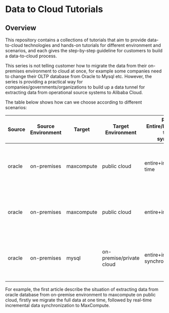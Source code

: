 # Data to Cloud Tutorials

## Overview

This repository contains a collections of tutorials that aim to provide data-to-cloud technologies and hands-on tutorials for different environment and scenarios, and each gives the step-by-step guideline for customers to build a data-to-cloud process.

This series is not telling customer how to migrate the data from their on-premises environment to cloud at once, for example some companies need to change their OLTP database from Oracle to Mysql etc. However, the series is providing a practical way for companies/governments/organizations to build up a data tunnel for extracting data from operational source systems to Alibaba Cloud.

The table below shows how can we choose according to different scenarios:

| Source | Source Environment | Target     | Target Environment       | Requirement: Entire/Incremental/(Real-time/Cycle-synchronization) | Method      | Doc                                                          |
| ------ | ------------------ | ---------- | ------------------------ | ------------------------------------------------------------ | ----------- | ------------------------------------------------------------ |
| oracle | on-premises        | maxcompute | public cloud             | entire+incremental+real-time                                 | dts+mysql   | [orcl-op-maxc-pub-entire-incr-rt-dts](orcl-op-maxc-pub-entire-incr-rt-dts/README.md) |
| oracle | on-premises        | maxcompute | public cloud             | entire+incremental+realtime                                  | dts+datahub | orcl-op-maxc-pub-entire-incr-rt-datahub                      |
| oracle | on-premises        | mysql      | on-premise/private cloud | entire+incremental+cycle-synchronization                     | kettle      | orcl-op-maxc-op-entire-incr-cycl                             |

For example, the first article describe the situation of extracting data from oracle database from on-premise environment to maxcompute on public cloud, firstly we migrate the full data at one time, followed by real-time incremental data synchronization to MaxCompute.

